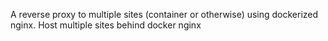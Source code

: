 A reverse proxy to multiple sites (container or otherwise) using dockerized nginx. 
Host multiple sites behind docker nginx
